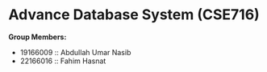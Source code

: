 # Advance Database System (CSE716)

**Group Members:**
- 19166009 :: Abdullah Umar Nasib
- 22166016 :: Fahim Hasnat
